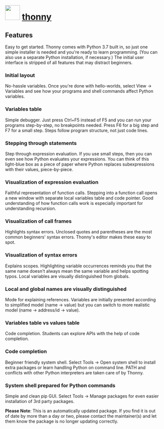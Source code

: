 ﻿# <img src="https://cdn.jsdelivr.net/gh/mkevenaar/chocolatey-packages@81ff2d5f95d772fafbef2696261b9b9d5bc099ac/icons/thonny.png" width="48" height="48"/> [thonny](https://chocolatey.org/packages/thonny)

## Features

Easy to get started. Thonny comes with Python 3.7 built in, so just one simple installer is needed and you're ready to learn programming. (You can also use a separate Python installation, if necessary.) The initial user interface is stripped of all features that may distract beginners.

### Initial layout

No-hassle variables. Once you're done with hello-worlds, select View → Variables and see how your programs and shell commands affect Python variables.

### Variables table

Simple debugger. Just press Ctrl+F5 instead of F5 and you can run your programs step-by-step, no breakpoints needed. Press F6 for a big step and F7 for a small step. Steps follow program structure, not just code lines.

### Stepping through statements

Step through expression evaluation. If you use small steps, then you can even see how Python evaluates your expressions. You can think of this light-blue box as a piece of paper where Python replaces subexpressions with their values, piece-by-piece.

### Visualization of expression evaluation

Faithful representation of function calls. Stepping into a function call opens a new window with separate local variables table and code pointer. Good understanding of how function calls work is especially important for understanding recursion.

### Visualization of call frames

Highlights syntax errors. Unclosed quotes and parentheses are the most common beginners' syntax errors. Thonny's editor makes these easy to spot.

### Visualization of syntax errors

Explains scopes. Highlighting variable occurrences reminds you that the same name doesn't always mean the same variable and helps spotting typos. Local variables are visually distinguished from globals.

### Local and global names are visually distinguished

Mode for explaining references. Variables are initially presented according to simplified model (name → value) but you can switch to more realistic model (name → address/id → value).

### Variables table vs values table

Code completion. Students can explore APIs with the help of code completion.

### Code completion

Beginner friendly system shell. Select Tools → Open system shell to install extra packages or learn handling Python on command line. PATH and conflicts with other Python interpreters are taken care of by Thonny.

### System shell prepared for Python commands

Simple and clean pip GUI. Select Tools → Manage packages for even easier installation of 3rd party packages.

**Please Note**: This is an automatically updated package. If you find it is
out of date by more than a day or two, please contact the maintainer(s) and
let them know the package is no longer updating correctly.
